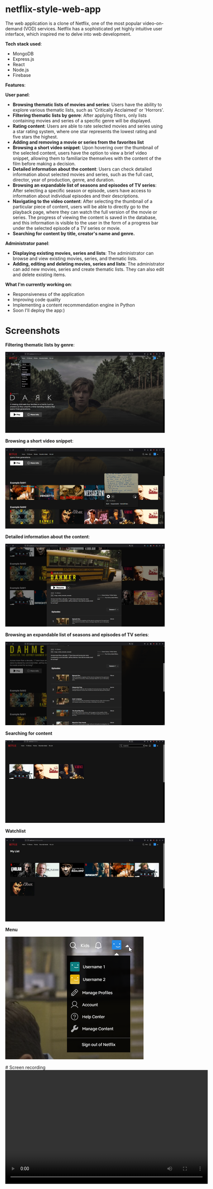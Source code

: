﻿# netflix-style-web-app
The web application is a clone of Netflix, one of the most popular video-on-demand (VOD) services. Netflix has a sophisticated yet highly intuitive user interface, which inspired me to delve into web development.

**Tech stack used**:
  - MongoDB
  - Express.js
  - React
  - Node.js
  - Firebase

**Features**:

**User panel**:
  - **Browsing thematic lists of movies and series**: Users have the ability to explore various thematic lists, such as 'Critically Acclaimed' or 'Horrors'.
  - **Filtering thematic lists by genre**: After applying filters, only lists containing movies and series of a specific genre will be displayed.
  - **Rating content**: Users are able to rate selected movies and series using a star rating system, where one star represents the lowest rating and five stars the highest.
  - **Adding and removing a movie or series from the favorites list**
  - **Browsing a short video snippet**: Upon hovering over the thumbnail of the selected content, users have the option to view a brief video snippet, allowing them to familiarize themselves with the content of the film before making a decision.
  - **Detailed information about the content**: Users can check detailed information about selected movies and series, such as the full cast, director, year of production, genre, and duration.
  - **Browsing an expandable list of seasons and episodes of TV series**: After selecting a specific season or episode, users have access to information about individual episodes and their descriptions.
  - **Navigating to the video content**: After selecting the thumbnail of a particular piece of content, users will be able to directly go to the playback page, where they can watch the full version of the movie or series. The progress of              viewing the content is saved in the database, and this information is visible to the user in the form of a progress bar under the selected episode of a TV series or movie.
  - **Searching for content by title, creator's name and genre.**

**Administrator panel**:
  - **Displaying existing movies, series and lists**: The administrator can browse and view existing movies, series, and thematic lists.
  - **Adding, editing and deleting movies, series and lists**: The administrator can add new movies, series and create thematic lists. They can also edit and delete existing items.

**What I'm currently working on**:
  - Responsiveness of the application
  - Improving code quality
  - Implementing a content recommendation engine in Python
  - Soon I'll deploy the app:)

# Screenshots
**Filtering thematic lists by genre**:

![Screenshot 1](screenshots/featured.jpg)

**Browsing a short video snippet**:

![Screenshot 2](screenshots/media%20lists%20+%20movie%20snippet.png)

**Detailed information about the content**:

![Screenshot 3](screenshots/series%20modal%231.png)

**Browsing an expandable list of seasons and episodes of TV series**:

![Screenshot 4](screenshots/series%20modal%232.png)

**Searching for content**

![Screenshot 5](screenshots/search.png)

**Watchlist**

![Screenshot 6](screenshots/watchlist.png)

**Menu**

![Screenshot 7](screenshots/menu.png)

﻿# Screen recording
<video width="640" height="360" controls>
  <source src="https://firebasestorage.googleapis.com/v0/b/netflix-15785.appspot.com/o/Timeline%201.mov?alt=media&token=7a191a36-3222-41cb-8129-b1c76d4397c6" type="video/mov">
  Your browser does not support the video tag.
</video>
